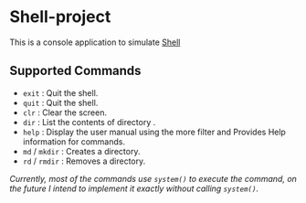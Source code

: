 # Shell-project

This is a console application to simulate [Shell](https://en.wikipedia.org/wiki/Shell_(computing))

## Supported Commands
* `exit` : Quit the shell.
* `quit` : Quit the shell.
* `clr` : Clear the screen.
* `dir` : List the contents of directory .
* `help` : Display the user manual using the more filter and Provides Help information for commands.
* `md` / `mkdir` : Creates a directory.
* `rd` / `rmdir` : Removes a directory.


*Currently, most of the commands use `system()` to execute the command, on the future I intend to implement it exactly without calling `system()`.*
